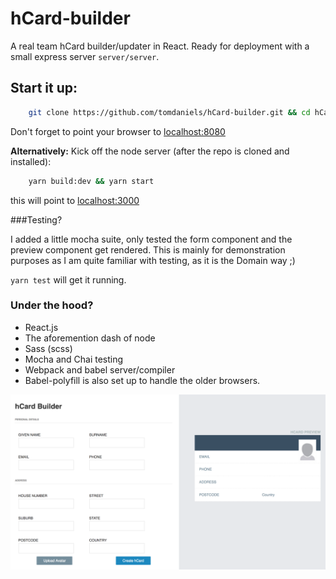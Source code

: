 # hCard-builder

A real team hCard builder/updater in React.
Ready for deployment with a small express server `server/server`.

## Start it up: 
```bash
    git clone https://github.com/tomdaniels/hCard-builder.git && cd hCard-builder && yarn install && yarn watch
```

Don't forget to point your browser to [localhost:8080](localhost:8080)

**Alternatively:**
Kick off the node server (after the repo is cloned and installed):
```bash
    yarn build:dev && yarn start
```

this will point to [localhost:3000](localhost:3000)

###Testing? 

I added a little mocha suite, only tested the form component and the preview component get rendered.
This is mainly for demonstration purposes as I am quite familiar with testing, as it is the Domain way ;)

`yarn test` will get it running. 

### Under the hood?

- React.js 
- The aforemention dash of node
- Sass (scss)
- Mocha and Chai testing
- Webpack and babel server/compiler
- Babel-polyfill is also set up to handle the older browsers. 

![Screenshot](./docs/screenshot.png)